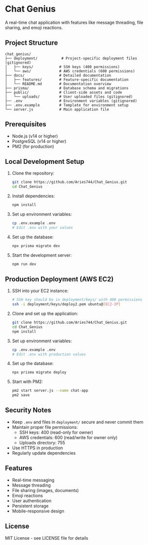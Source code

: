 # Chat Genius

A real-time chat application with features like message threading, file sharing, and emoji reactions.

## Project Structure

```
chat_genius/
├── deployment/           # Project-specific deployment files (gitignored)
│   ├── keys/            # SSH keys (400 permissions)
│   └── aws/             # AWS credentials (600 permissions)
├── docs/                # Detailed documentation
│   ├── features/        # Feature-specific documentation
│   └── README.md        # Documentation overview
├── prisma/              # Database schema and migrations
├── public/              # Client-side assets and code
│   └── uploads/         # User uploaded files (gitignored)
├── .env                 # Environment variables (gitignored)
├── .env.example         # Template for environment setup
└── server.js            # Main application file
```

## Prerequisites

- Node.js (v14 or higher)
- PostgreSQL (v14 or higher)
- PM2 (for production)

## Local Development Setup

1. Clone the repository:
   ```bash
   git clone https://github.com/Aries744/Chat_Genius.git
   cd Chat_Genius
   ```

2. Install dependencies:
   ```bash
   npm install
   ```

3. Set up environment variables:
   ```bash
   cp .env.example .env
   # Edit .env with your values
   ```

4. Set up the database:
   ```bash
   npx prisma migrate dev
   ```

5. Start the development server:
   ```bash
   npm run dev
   ```

## Production Deployment (AWS EC2)

1. SSH into your EC2 instance:
   ```bash
   # SSH key should be in deployment/keys/ with 400 permissions
   ssh -i deployment/keys/deploy2.pem ubuntu@[EC2-IP]
   ```

2. Clone and set up the application:
   ```bash
   git clone https://github.com/Aries744/Chat_Genius.git
   cd Chat_Genius
   npm install
   ```

3. Set up environment variables:
   ```bash
   cp .env.example .env
   # Edit .env with production values
   ```

4. Set up the database:
   ```bash
   npx prisma migrate deploy
   ```

5. Start with PM2:
   ```bash
   pm2 start server.js --name chat-app
   pm2 save
   ```

## Security Notes

- Keep `.env` and files in `deployment/` secure and never commit them
- Maintain proper file permissions:
  - SSH keys: 400 (read-only for owner)
  - AWS credentials: 600 (read/write for owner only)
  - Uploads directory: 755
- Use HTTPS in production
- Regularly update dependencies

## Features

- Real-time messaging
- Message threading
- File sharing (images, documents)
- Emoji reactions
- User authentication
- Persistent storage
- Mobile-responsive design

## License

MIT License - see LICENSE file for details 